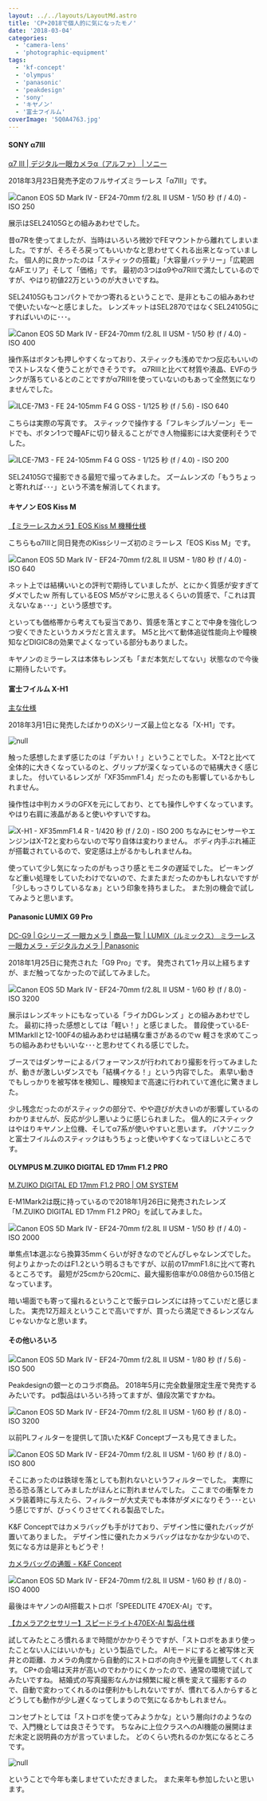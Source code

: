 ```yaml
---
layout: ../../layouts/LayoutMd.astro
title: 'CP+2018で個人的に気になったモノ'
date: '2018-03-04'
categories:
  - 'camera-lens'
  - 'photographic-equipment'
tags:
  - 'kf-concept'
  - 'olympus'
  - 'panasonic'
  - 'peakdesign'
  - 'sony'
  - 'キヤノン'
  - '富士フイルム'
coverImage: '5Q0A4763.jpg'
---
```


#### SONY α7Ⅲ

[α7 III \| デジタル一眼カメラα（アルファ） \| ソニー](https://www.sony.jp/ichigan/products/ILCE-7M3/)

2018年3月23日発売予定のフルサイズミラーレス「α7Ⅲ」です。

![Canon EOS 5D Mark IV - EF24-70mm f/2.8L II USM - 1/50 秒 (f / 4.0) - ISO 250](/archive/images/5Q0A4736.jpg)

展示はSEL24105Gとの組みあわせでした。

昔α7Rを使ってましたが、当時はいろいろ微妙でFEマウントから離れてしまいました。ですが、そろそろ戻ってもいいかなと思わせてくれる出来となっていました。 個人的に良かったのは「スティックの搭載」「大容量バッテリー」「広範囲なAFエリア」そして「価格」です。 最初の3つはα9やα7RⅢで満たしているのですが、やはり初値22万というのが大きいですね。

SEL24105Gもコンパクトでかつ寄れるということで、是非ともこの組みあわせで使いたいな～と感じました。 レンズキットはSEL2870ではなくSEL24105Gにすればいいのに･･･。

![Canon EOS 5D Mark IV - EF24-70mm f/2.8L II USM - 1/50 秒 (f / 4.0) - ISO 400](/archive/images/5Q0A4737.jpg)

操作系はボタンも押しやすくなっており、スティックも浅めでかつ反応もいいのでストレスなく使うことができそうです。 α7RⅢと比べて材質や液晶、EVFのランクが落ちているとのことですがα7RⅢを使っていないのもあって全然気になりませんでした。

![ILCE-7M3 - FE 24-105mm F4 G OSS - 1/125 秒 (f / 5.6) - ISO 640](/archive/images/DSC09959.jpg)

こちらは実際の写真です。 スティックで操作する「フレキシブルゾーン」モードでも、ボタン1つで瞳AFに切り替えることができ人物撮影には大変便利そうでした。

![ILCE-7M3 - FE 24-105mm F4 G OSS - 1/125 秒 (f / 4.0) - ISO 200](/archive/images/DSC09975.jpg)

SEL24105Gで撮影できる最短で撮ってみました。 ズームレンズの「もうちょっと寄れれば･･･」という不満を解消してくれます。

<div data-vc_mylinkbox_id="889318693"></div>

#### キヤノン EOS Kiss M

[【ミラーレスカメラ】EOS Kiss M 機種仕様](https://faq.canon.jp/app/answers/detail/a_id/93668/?_ga=2.221014110.798957236.1685172922-1147716068.1685172922)

こちらもα7Ⅲと同日発売のKissシリーズ初のミラーレス「EOS Kiss M」です。

![Canon EOS 5D Mark IV - EF24-70mm f/2.8L II USM - 1/80 秒 (f / 4.0) - ISO 640](/archive/images/5Q0A4738.jpg)

ネット上では結構いいとの評判で期待していましたが、とにかく質感が安すぎてダメでしたｗ 所有しているEOS M5がマシに思えるくらいの質感で、「これは買えないなぁ･･･」という感想です。

といっても価格帯から考えても妥当であり、質感を落とすことで中身を強化しつつ安くできたというカメラだと言えます。 M5と比べて動体追従性能向上や瞳検知などDIGIC8の効果でよくなっている部分もありました。

キヤノンのミラーレスは本体もレンズも「まだ本気だしてない」状態なので今後に期待したいです。

<div data-vc_mylinkbox_id="889318694"></div>

#### 富士フイルム X-H1

[主な仕様](https://fujifilm-dsc.com/ja/manual/x-h1/technical_notes/spec/index.html)

2018年3月1日に発売したばかりのXシリーズ最上位となる「X-H1」です。

![null](/archive/images/5Q0A4754.jpg)

触った感想したまず感じたのは「デカい！」ということでした。 X-T2と比べて全体的に大きくなっているのと、グリップが深くなっているので結構大きく感じました。 付いているレンズが「XF35mmF1.4」だったのも影響しているかもしれません。

操作性は中判カメラのGFXを元にしており、とても操作しやすくなっています。 やはり右肩に液晶があると使いやすいですね。

![X-H1 - XF35mmF1.4 R - 1/420 秒 (f / 2.0) - ISO 200](/archive/images/DSCF2006.jpg)
ちなみにセンサーやエンジンはX-T2と変わらないので写り自体は変わりません。 ボディ内手ぶれ補正が搭載されているので、安定感は上がるかもしれませんね。

使っていて少し気になったのがもっさり感とモニタの遅延でした。 ピーキングなど重い処理をしていたわけでないので、たまたまだったのかもしれないですが「少しもっさりしているなぁ」という印象を持ちました。 また別の機会で試してみようと思います。

<div data-vc_mylinkbox_id="889318696"></div>

#### Panasonic LUMIX G9 Pro

[DC\-G9 \| Gシリーズ 一眼カメラ \| 商品一覧 \| LUMIX（ルミックス） ミラーレス一眼カメラ・デジタルカメラ \| Panasonic](https://panasonic.jp/dc/products/g_series/g9pro.html)

2018年1月25日に発売された「G9 Pro」です。 発売されて1ヶ月以上経ちますが、まだ触ってなかったので試してみました。

![Canon EOS 5D Mark IV - EF24-70mm f/2.8L II USM - 1/60 秒 (f / 8.0) - ISO 3200](/archive/images/5Q0A4762.jpg)

展示はレンズキットにもなっている「ライカDGレンズ 」との組みあわせでした。 最初に持った感想としては「軽い！」と感じました。 普段使っているE-M1MarkⅡと12-100F4の組みあわせは結構な重さがあるのでｗ 軽さを求めてこっちの組みあわせもいいな･･･と思わせてくれる感じでした。

ブースではダンサーによるパフォーマンスが行われており撮影を行ってみましたが、動きが激しいダンスでも「結構イケる！」という内容でした。 素早い動きでもしっかりを被写体を検知し、瞳検知まで高速に行われていて進化に驚きました。

少し残念だったのがスティックの部分で、やや遊びが大きいのが影響しているのわかりませんが、反応が少し悪いように感じられました。 個人的にスティックはやはりキヤノン上位機、そしてα7系が使いやすいと思います。 パナソニックと富士フイルムのスティックはもうちょっと使いやすくなってほしいところです。

#### OLYMPUS M.ZUIKO DIGITAL ED 17mm F1.2 PRO

[M\.ZUIKO DIGITAL ED 17mm F1\.2 PRO \| OM SYSTEM](https://jp.omsystem.com/product/lens/single/pro/17_12pro/index.html)

E-M1Mark2は既に持っているので2018年1月26日に発売されたレンズ「M.ZUIKO DIGITAL ED 17mm F1.2 PRO」を試してみました。

![Canon EOS 5D Mark IV - EF24-70mm f/2.8L II USM - 1/50 秒 (f / 4.0) - ISO 2000](/archive/images/5Q0A4741.jpg)

単焦点1本選ぶなら換算35mmくらいが好きなのでどんぴしゃなレンズでした。 何よりよかったのはF1.2という明るさもですが、以前の17mmF1.8に比べて寄れるところです。 最短が25cmから20cmに、最大撮影倍率が0.08倍から0.15倍となっています。

暗い場面でも寄って撮れるということで飯テロレンズには持ってこいだと感じました。 実売12万超えということで高いですが、買ったら満足できるレンズなんじゃないかなと思います。

<div data-vc_mylinkbox_id="889318697"></div>

#### その他いろいろ

![Canon EOS 5D Mark IV - EF24-70mm f/2.8L II USM - 1/80 秒 (f / 5.6) - ISO 500](/archive/images/5Q0A4756.jpg)

Peakdesignの銀一とのコラボ商品。 2018年5月に完全数量限定生産で発売するみたいです。 pd製品はいろいろ持ってますが、値段次第ですかね。

![Canon EOS 5D Mark IV - EF24-70mm f/2.8L II USM - 1/60 秒 (f / 8.0) - ISO 3200](/archive/images/5Q0A4758.jpg)

以前PLフィルターを提供して頂いたK&F Conceptブースも見てきました。

![Canon EOS 5D Mark IV - EF24-70mm f/2.8L II USM - 1/60 秒 (f / 8.0) - ISO 800](/archive/images/5Q0A4759.jpg)

そこにあったのは鉄球を落としても割れないというフィルターでした。 実際に恐る恐る落としてみましたがほんとに割れませんでした。 ここまでの衝撃をカメラ装着時に与えたら、フィルターが大丈夫でも本体がダメになりそう･･･という感じですが、びっくりさせてくれる製品でした。

K&F Conceptではカメラバッグも手がけており、デザイン性に優れたバッグが置いてありました。 デザイン性に優れたカメラバッグはなかなか少ないので、気になる方は是非ともどうぞ！

[カメラバッグの通販 \- K&F Concept](https://www.kentfaith.co.jp/%E3%83%87%E3%82%B8%E3%82%BF%E3%83%AB%E4%B8%80%E7%9C%BC%E3%83%AC%E3%83%95%E3%82%AB%E3%83%A1%E3%83%A9%E3%83%90%E3%83%83%E3%82%B0)

![Canon EOS 5D Mark IV - EF24-70mm f/2.8L II USM - 1/60 秒 (f / 8.0) - ISO 4000](/archive/images/5Q0A4760.jpg)

最後はキヤノンのAI搭載ストロボ「SPEEDLITE 470EX-AI」です。

[【カメラアクセサリー】スピードライト470EX\-AI 製品仕様](https://faq.canon.jp/app/answers/detail/a_id/93817/~/%E3%80%90%E3%82%AB%E3%83%A1%E3%83%A9%E3%82%A2%E3%82%AF%E3%82%BB%E3%82%B5%E3%83%AA%E3%83%BC%E3%80%91%E3%82%B9%E3%83%94%E3%83%BC%E3%83%89%E3%83%A9%E3%82%A4%E3%83%88470ex-ai-%E8%A3%BD%E5%93%81%E4%BB%95%E6%A7%98)

試してみたところ慣れるまで時間がかかりそうですが、「ストロボをあまり使ったことない人にはいいかも」という製品でした。 AIモードにすると被写体と天井との距離、カメラの角度から自動的にストロボの向きや光量を調整してくれます。 CP+の会場は天井が高いのでわかりにくかったので、通常の環境で試してみたいですね。 結婚式の写真撮影なんかは頻繁に縦と横を変えて撮影するので、自動で変わってくれるのは便利かもしれないですが、慣れてる人からするとどうしても動作が少し遅くなってしまうので気になるかもしれません。

コンセプトとしては「ストロボを使ってみようかな」という層向けのようなので、入門機としては良さそうです。 ちなみに上位クラスへのAI機能の展開はまだ未定と説明員の方が言っていました。 どのくらい売れるのか気になるところです。

![null](/archive/images/5Q0A4763.jpg)

ということで今年も楽しませていただきました。 また来年も参加したいと思います。
